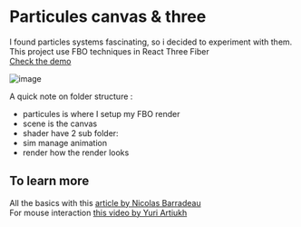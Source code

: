 # Particules canvas & three

I found particles systems fascinating, so i decided to experiment with them.  
This project use FBO techniques in React Three Fiber  
[Check the demo](https://particles-fbo.netlify.app/)  

![image](https://github.com/Vincent-Wirwicki/Particules-canvas-three/assets/98763680/10fb8b24-4e61-46fb-984e-e38c78297c6e)

A quick note on folder structure :  
  - particules is where I setup my FBO render
  - scene is the canvas
  - shader have 2 sub folder:
  - sim manage animation
  - render how the render looks  

## To learn more

All the basics with this [article by Nicolas Barradeau](https://barradeau.com/blog/?p=621)  
For mouse interaction [this video by Yuri Artiukh](https://www.youtube.com/watch?v=CC__iJ8IIqc)
